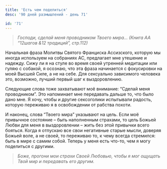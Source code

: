 ```yaml
---
title: 'Есть чем поделиться'
desc: '90 дней размышлений - день 71'

id: '71'
---
```


> _Господи, сделай меня проводником Твоего мира… (Книга АА “12шагов &12
> традиций”, стр.112)_

Начальная фраза Молитвы Святого Франциска Ассизского, которую мы иногда
используем на собраниях АС, предлагает мне утешение и надежду. Сижу ли я на
стуле во время своей утренней медитации или гуляю с собакой, я осознаю, что
эта фраза начинается с фокусировки на моей Высшей Силе, а не на себе. Для
сексуально зависимого человека это, возможно, лучший первый шаг к
выздоровлению.

Следующие слова тоже захватывают моё внимание: “Сделай меня проводником”. Это
напоминает мне передавать дальше то, что было дано мне. Я хочу, чтобы и другие
сексоголики испытывали радость, которую переживаю я в освобождении от рабства
похоти.

И наконец, слова “Твоего мира” указывают на цель. Если моё привычное состояние
– быть наполненным страхами, то цель Божьей Любви для меня в выздоровлении –
жить без этой привычки всего бояться. Когда я отпускаю все свои негативные
старые мысли, доверяя Божьей воле, а не своей, то переживаю то, к чему всегда
стремился: быть в мире с самим собой. Теперь у меня есть что-то, чем я могу
поделиться с другими.

> _Боже, прогони мои страхи Своей Любовью, чтобы я мог ощущать Твой мир и
> передавать его другим._
